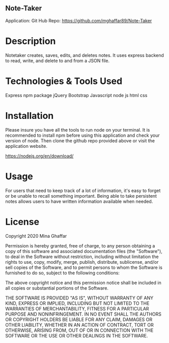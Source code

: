 ## Note-Taker

Application:
Git Hub Repo: https://github.com/mghaffar89/Note-Taker

# Description

Notetaker creates, saves, edits, and deletes notes. It uses express backend to read, write, and delete to and from a JSON file.

# Technologies & Tools Used

Express
npm package
jQuery
Bootstrap
Javascript
node js
html
css

# Installation

Please insure you have all the tools to run node on your terminal. It is recommended to install npm before using this application and check your version of node. Then clone the github repo provided above or visit the application website.

https://nodejs.org/en/download/

# Usage

For users that need to keep track of a lot of information, it's easy to forget or be unable to recall something important. Being able to take persistent notes allows users to have written information available when needed.

# License

Copyright 2020 Mina Ghaffar

Permission is hereby granted, free of charge, to any person obtaining a copy of this software and associated documentation files (the "Software"), to deal in the Software without restriction, including without limitation the rights to use, copy, modify, merge, publish, distribute, sublicense, and/or sell copies of the Software, and to permit persons to whom the Software is furnished to do so, subject to the following conditions:

The above copyright notice and this permission notice shall be included in all copies or substantial portions of the Software.

THE SOFTWARE IS PROVIDED "AS IS", WITHOUT WARRANTY OF ANY KIND, EXPRESS OR IMPLIED, INCLUDING BUT NOT LIMITED TO THE WARRANTIES OF MERCHANTABILITY, FITNESS FOR A PARTICULAR PURPOSE AND NONINFRINGEMENT. IN NO EVENT SHALL THE AUTHORS OR COPYRIGHT HOLDERS BE LIABLE FOR ANY CLAIM, DAMAGES OR OTHER LIABILITY, WHETHER IN AN ACTION OF CONTRACT, TORT OR OTHERWISE, ARISING FROM, OUT OF OR IN CONNECTION WITH THE SOFTWARE OR THE USE OR OTHER DEALINGS IN THE SOFTWARE.
